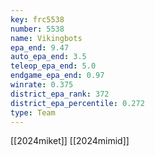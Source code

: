 ```yaml
---
key: frc5538
number: 5538
name: Vikingbots
epa_end: 9.47
auto_epa_end: 3.5
teleop_epa_end: 5.0
endgame_epa_end: 0.97
winrate: 0.375
district_epa_rank: 372
district_epa_percentile: 0.272
type: Team
---
```

[[2024miket]]
[[2024mimid]]
